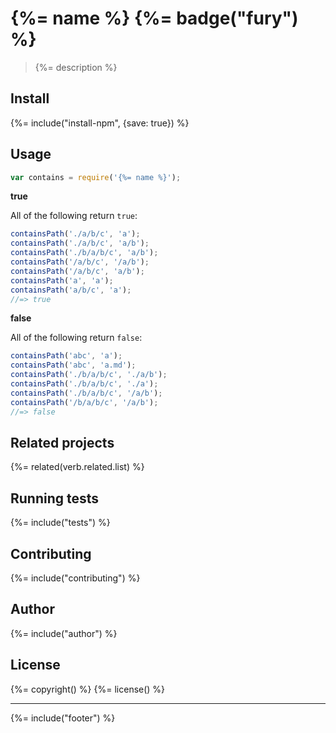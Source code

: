 # {%= name %} {%= badge("fury") %}

> {%= description %}

## Install
{%= include("install-npm", {save: true}) %}

## Usage

```js
var contains = require('{%= name %}');
```

**true**

All of the following return `true`:

```js
containsPath('./a/b/c', 'a');
containsPath('./a/b/c', 'a/b');
containsPath('./b/a/b/c', 'a/b');
containsPath('/a/b/c', '/a/b');
containsPath('/a/b/c', 'a/b');
containsPath('a', 'a');
containsPath('a/b/c', 'a');
//=> true
```

**false**

All of the following return `false`:

```js
containsPath('abc', 'a');
containsPath('abc', 'a.md');
containsPath('./b/a/b/c', './a/b');
containsPath('./b/a/b/c', './a');
containsPath('./b/a/b/c', '/a/b');
containsPath('/b/a/b/c', '/a/b');
//=> false
```

## Related projects
{%= related(verb.related.list) %}  

## Running tests
{%= include("tests") %}

## Contributing
{%= include("contributing") %}

## Author
{%= include("author") %}

## License
{%= copyright() %}
{%= license() %}

***

{%= include("footer") %}
